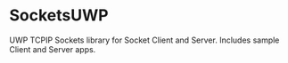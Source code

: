 # SocketsUWP
UWP TCPIP Sockets library for Socket Client and Server. Includes sample Client and Server apps.

